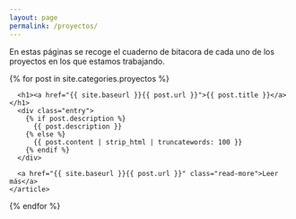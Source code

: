 ```yaml
---
layout: page
permalink: /proyectos/
---
```

En estas páginas se recoge el cuaderno de bitacora de cada uno de los proyectos en los que estamos trabajando. 

<div class="posts">
  {% for post in site.categories.proyectos %}
    <article class="post">

      <h1><a href="{{ site.baseurl }}{{ post.url }}">{{ post.title }}</a></h1>
      <div class="entry">    
        {% if post.description %}
          {{ post.description }}
        {% else %}
          {{ post.content | strip_html | truncatewords: 100 }}
        {% endif %}
      </div>

      <a href="{{ site.baseurl }}{{ post.url }}" class="read-more">Leer más</a>
    </article>
  {% endfor %}
</div>
